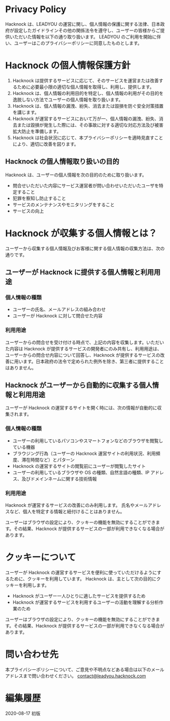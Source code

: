 # Privacy Policy

Hacknock は、LEADYOU の運営に関し、個人情報の保護に関する法律、日本政府が設定したガイドラインその他の関係法令を遵守し、ユーザーの皆様からご提供いただいた情報を以下の通り取り扱います。
LEADYOU のご利用を開始に伴い、ユーザーはこのプライバシーポリシーに同意したものとします。

# Hacknock の個人情報保護方針

1. Hacknock は提供するサービスに応じて、そのサービスを運営または改善するために必要最小限の適切な個人情報を取得し、利用し、提供します。
2. Hacknock は、個人情報の利用目的を特定し、個人情報の利用がその目的を逸脱しない方法でユーザーの個人情報を取り扱います。
3. Hacknock は、個人情報の漏洩、紛失、消去または毀損を防ぐ安全対策措置を講じます。
4. Hacknock が運営するサービスにおいて万が一、個人情報の漏洩、紛失、消去または毀損が発生した際には、その事故に対する適切な対応方法及び被害拡大防止を準備します。
5. Hacknock は社会状況に応じて、本プライバシーポリシーを適時見直すことにより、適切に改善を図ります。

## Hacknock の個人情報取り扱いの目的

Hacknock は、ユーザーの個人情報を次の目的のために取り扱います。

- 問合せいただいた内容にサービス運営者が問い合わせいただいたユーザを特定すること
- 犯罪を察知し防止すること
- サービスのメンテナンスやモニタリングをすること
- サービスの向上

# Hacknock が収集する個人情報とは？

ユーザーから収集する個人情報及びお客様に関する個人情報の収集方法は、次の通りです。

## ユーザーが Hacknock に提供する個人情報と利用用途

### 個人情報の種類

- ユーザーの氏名、メールアドレスの組み合わせ
- ユーザーが Hacknock に対して問合せた内容

### 利用用途

ユーザーからの問合せを受け付ける時点で、上記の内容を収集します。いただいた内容は Hacknock が提供するサービスの開発者にのみ共有し、利用用途は、ユーザーからの問合せ内容について回答し、Hacknock が提供するサービスの改善に用います。日本政府の法令で定められた例外を除き、第三者に提供することはありません。

## Hacknock がユーザーから自動的に収集する個人情報と利用用途

ユーザーが Hacknock の運営するサイトを開く時には、次の情報が自動的に収集されます。

### 個人情報の種類

- ユーザーの利用しているパソコンやスマートフォンなどのブラウザを閲覧している機器
- ブラウジング行為（ユーザーの Hacknock 運営サイトの利用状況、利用頻度、滞在時間など）とパターン
- Hacknock の運営するサイトの閲覧前にユーザーが閲覧したサイト
- ユーザーの利用しているブラウザや OS の種類、自然言語の種類、IP アドレス、及びドメインネームに関する技術情報

### 利用用途

Hacknock が運営するサービスの改善にのみ利用します。
氏名やメールアドレスなど、個人を特定する情報と紐付けることはありません。

ユーザーはブラウザの設定により、クッキーの機能を無効にすることができます。その結果、Hacknock が提供するサービスの一部が利用できなくなる場合があります。

# クッキーについて

ユーザーが Hacknock の運営するサービスを便利に使っていただけるようにするために、クッキーを利用しています。
Hacknock は、主として次の目的にクッキーを利用します。

- Hacknock がユーザー一人ひとりに適したサービスを提供するため
- Hacknock が運営するサービスを利用するユーザーの活動を理解する分析作業のため

ユーザーはブラウザの設定により、クッキーの機能を無効にすることができます。その結果、Hacknock が提供するサービスの一部が利用できなくなる場合があります。

# 問い合わせ先

本プライバシーポリシーについて、ご意見や不明点などある場合は以下のメールアドレスまで問い合わせください。
contact@leadyou.hacknock.com

# 編集履歴

2020-08-17 初版
